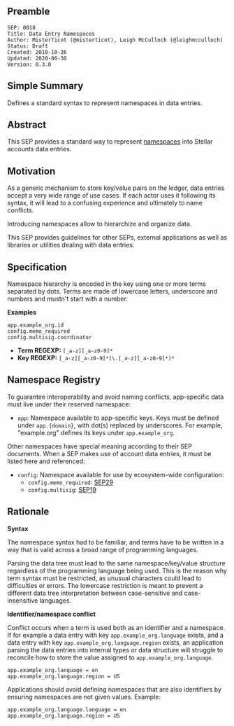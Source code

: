 ## Preamble

```
SEP: 0018
Title: Data Entry Namespaces
Author: MisterTicot (@misterticot), Leigh McCulloch (@leighmcculloch)
Status: Draft
Created: 2018-10-26
Updated: 2020-06-30
Version: 0.3.0
```

## Simple Summary

Defines a standard syntax to represent namespaces in data entries.

## Abstract

This SEP provides a standard way to represent
[namespaces](https://en.wikipedia.org/wiki/Namespace) into Stellar accounts
data entries.

## Motivation

As a generic mechanism to store key/value pairs on the ledger, data entries
accept a very wide range of use cases. If each actor uses it following its
syntax, it will lead to a confusing experience and ultimately to name conflicts.

Introducing namespaces allow to hierarchize and organize data.

This SEP provides guidelines for other SEPs, external applications as well as
libraries or utilities dealing with data entries.

## Specification

Namespace hierarchy is encoded in the key using one or more terms separated by
dots. Terms are made of lowercase letters, underscore and numbers and mustn't
start with a number.

**Examples**

```
app.example_org.id
config.memo_required
config.multisig.coordinator
```

* **Term REGEXP:** `[_a-z][_a-z0-9]*`
* **Key REGEXP:** `[_a-z][_a-z0-9]*(\.[_a-z][_a-z0-9]*)*`

## Namespace Registry

To guarantee interoperability and avoid naming conflicts, app-specific data
must live under their reserved namespace:

- `app`: Namespace available to app-specific keys. Keys must be defined under
  `app.{domain}`, with dot(s) replaced by underscores. For example,
  "example.org" defines its keys under `app.example_org`.

Other namespaces have special meaning according to their SEP documents.
When a SEP makes use of account data entries, it must be listed here and
referenced:

- `config`: Namespace available for use by ecosystem-wide configuration:
  - `config.memo_required`: [SEP29](sep-0029.md)
  - `config.multisig`: [SEP19](sep-0019.md)

## Rationale

**Syntax**

The namespace syntax had to be familiar, and terms have to be written in a way
that is valid across a broad range of programming languages.

Parsing the data tree must lead to the same namespace/key/value structure
regardless of the programming language being used. This is the reason why term
syntax must be restricted, as unusual characters could lead to difficulties or
errors. The lowercase restriction is meant to prevent a different data tree
interpretation between case-sensitive and case-insensitive languages.

**Identifier/namespace conflict**

Conflict occurs when a term is used both as an identifier and a namespace. If
for example a data entry with key `app.example_org.language` exists, and a data
entry with key `app.example_org.language.region` exists, an application parsing
the data entries into internal types or data structure will struggle to
reconcile how to store the value assigned to `app.example_org.language`.

```
app.example_org.language = en
app.example_org.language.region = US
```

Applications should avoid defining namespaces that are also identifiers by
ensuring namespaces are not given values. Example:

```
app.example_org.language.language = en
app.example_org.language.region = US
```

